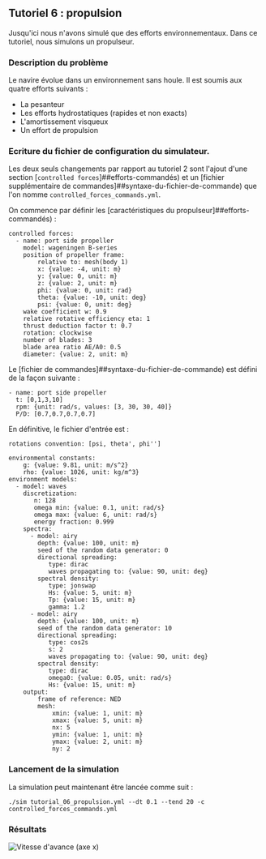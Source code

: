 ## Tutoriel 6 : propulsion

Jusqu'ici nous n'avons simulé que des efforts environnementaux. Dans ce
tutoriel, nous simulons un propulseur.

### Description du problème

Le navire évolue dans un environnement sans houle. Il est soumis aux quatre
efforts suivants :

- La pesanteur
- Les efforts hydrostatiques (rapides et non exacts)
- L'amortissement visqueux
- Un effort de propulsion

### Ecriture du fichier de configuration du simulateur.

Les deux seuls changements par rapport au tutoriel 2 sont l'ajout d'une section
[`controlled forces`]##efforts-commandés) et un [fichier
supplémentaire de
commandes]##syntaxe-du-fichier-de-commande) que l'on nomme `controlled_forces_commands.yml`.

On commence par définir les [caractéristiques du
propulseur]##efforts-commandés) :

~~~~~~~~~~~~~~~~~~~~~~~~~~~~~~~~~~~~~~~~~~ {.yaml}
controlled forces:
  - name: port side propeller
    model: wageningen B-series
    position of propeller frame:
        relative to: mesh(body 1)
        x: {value: -4, unit: m}
        y: {value: 0, unit: m}
        z: {value: 2, unit: m}
        phi: {value: 0, unit: rad}
        theta: {value: -10, unit: deg}
        psi: {value: 0, unit: deg}
    wake coefficient w: 0.9
    relative rotative efficiency eta: 1
    thrust deduction factor t: 0.7
    rotation: clockwise
    number of blades: 3
    blade area ratio AE/A0: 0.5
    diameter: {value: 2, unit: m}
~~~~~~~~~~~~~~~~~~~~~~~~~~~~~~~~~~~~~~~~~~

Le [fichier de
commandes]##syntaxe-du-fichier-de-commande) est défini de la façon suivante :

~~~~~~~~~~~~~~~~~~~~~~~~~~~~~~~~~~~~~~~~~~ {.yaml}
- name: port side propeller
  t: [0,1,3,10]
  rpm: {unit: rad/s, values: [3, 30, 30, 40]}
  P/D: [0.7,0.7,0.7,0.7]
~~~~~~~~~~~~~~~~~~~~~~~~~~~~~~~~~~~~~~~~~~

En définitive, le fichier d'entrée est :

~~~~~~~~~~~~~~~~~~~~~~~~~~~~~~~~~~~~~~~~~~ {.yaml}
rotations convention: [psi, theta', phi'']

environmental constants:
    g: {value: 9.81, unit: m/s^2}
    rho: {value: 1026, unit: kg/m^3}
environment models:
  - model: waves
    discretization:
       n: 128
       omega min: {value: 0.1, unit: rad/s}
       omega max: {value: 6, unit: rad/s}
       energy fraction: 0.999
    spectra:
      - model: airy
        depth: {value: 100, unit: m}
        seed of the random data generator: 0
        directional spreading:
           type: dirac
           waves propagating to: {value: 90, unit: deg}
        spectral density:
           type: jonswap
           Hs: {value: 5, unit: m}
           Tp: {value: 15, unit: m}
           gamma: 1.2
      - model: airy
        depth: {value: 100, unit: m}
        seed of the random data generator: 10
        directional spreading:
           type: cos2s
           s: 2
           waves propagating to: {value: 90, unit: deg}
        spectral density:
           type: dirac
           omega0: {value: 0.05, unit: rad/s}
           Hs: {value: 15, unit: m}
    output:
        frame of reference: NED
        mesh:
            xmin: {value: 1, unit: m}
            xmax: {value: 5, unit: m}
            nx: 5
            ymin: {value: 1, unit: m}
            ymax: {value: 2, unit: m}
            ny: 2
~~~~~~~~~~~~~~~~~~~~~~~~~~~~~~~~~~~~~~~~~~

### Lancement de la simulation

La simulation peut maintenant être lancée comme suit :

~~~~~~~~~~~~~~~~~~~~~~~~~~~~~~~~~~~~~~~~~~ {.bash}
./sim tutorial_06_propulsion.yml --dt 0.1 --tend 20 -c controlled_forces_commands.yml
~~~~~~~~~~~~~~~~~~~~~~~~~~~~~~~~~~~~~~~~~~


### Résultats
![Vitesse d'avance (axe x)](images/tutorial_06_propulsion_u.svg)


